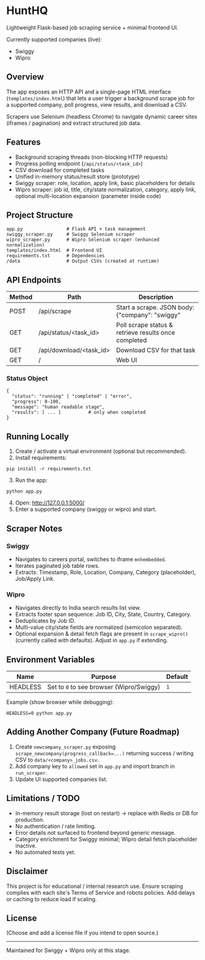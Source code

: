 # HuntHQ

Lightweight Flask-based job scraping service + minimal frontend UI.

Currently supported companies (live):
- Swiggy
- Wipro

## Overview
The app exposes an HTTP API and a single-page HTML interface (`templates/index.html`) that lets a user trigger a background scrape job for a supported company, poll progress, view results, and download a CSV.

Scrapers use Selenium (headless Chrome) to navigate dynamic career sites (iframes / pagination) and extract structured job data.

## Features
- Background scraping threads (non-blocking HTTP requests)
- Progress polling endpoint (`/api/status/<task_id>`)
- CSV download for completed tasks
- Unified in-memory status/result store (prototype)
- Swiggy scraper: role, location, apply link, basic placeholders for details
- Wipro scraper: job id, title, city/state normalization, category, apply link, optional multi-location expansion (parameter inside code)

## Project Structure
```
app.py                # Flask API + task management
swiggy_scraper.py     # Swiggy Selenium scraper
wipro_scraper.py      # Wipro Selenium scraper (enhanced normalization)
templates/index.html  # Frontend UI
requirements.txt      # Dependencies
/data                 # Output CSVs (created at runtime)
```

## API Endpoints
| Method | Path                  | Description |
|--------|-----------------------|-------------|
| POST   | /api/scrape           | Start a scrape. JSON body: {"company": "swiggy"|"wipro"} |
| GET    | /api/status/<task_id> | Poll scrape status & retrieve results once completed |
| GET    | /api/download/<task_id> | Download CSV for that task |
| GET    | /                    | Web UI |

### Status Object
```
{
  "status": "running" | "completed" | "error",
  "progress": 0-100,
  "message": "human readable stage",
  "results": [ ... ]          # only when completed
}
```

## Running Locally
1. Create / activate a virtual environment (optional but recommended).
2. Install requirements:
```
pip install -r requirements.txt
```
3. Run the app:
```
python app.py
```
4. Open: http://127.0.0.1:5000/
5. Enter a supported company (swiggy or wipro) and start.

## Scraper Notes
### Swiggy
- Navigates to careers portal, switches to iframe `mnhembedded`.
- Iterates paginated job table rows.
- Extracts: Timestamp, Role, Location, Company, Category (placeholder), Job/Apply Link.

### Wipro
- Navigates directly to India search results list view.
- Extracts footer span sequence: Job ID, City, State, Country, Category.
- Deduplicates by Job ID.
- Multi-value city/state fields are normalized (semicolon separated).
- Optional expansion & detail fetch flags are present in `scrape_wipro()` (currently called with defaults). Adjust in `app.py` if extending.

## Environment Variables
| Name      | Purpose                                  | Default |
|-----------|-------------------------------------------|---------|
| HEADLESS  | Set to `0` to see browser (Wipro/Swiggy)  | `1`     |

Example (show browser while debugging):
```
HEADLESS=0 python app.py
```

## Adding Another Company (Future Roadmap)
1. Create `newcompany_scraper.py` exposing `scrape_newcompany(progress_callback=...)` returning success / writing CSV to `data/<company>_jobs.csv`.
2. Add company key to `allowed` set in `app.py` and import branch in `run_scraper`.
3. Update UI supported companies list.

## Limitations / TODO
- In-memory result storage (lost on restart) -> replace with Redis or DB for production.
- No authentication / rate limiting.
- Error details not surfaced to frontend beyond generic message.
- Category enrichment for Swiggy minimal; Wipro detail fetch placeholder inactive.
- No automated tests yet.

## Disclaimer
This project is for educational / internal research use. Ensure scraping complies with each site's Terms of Service and robots policies. Add delays or caching to reduce load if scaling.

## License
(Choose and add a license file if you intend to open source.)

---
Maintained for Swiggy + Wipro only at this stage.
